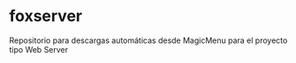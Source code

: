 # foxserver
Repositorio para descargas automáticas desde MagicMenu para el proyecto tipo Web Server
